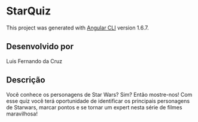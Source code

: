 # StarQuiz

This project was generated with [Angular CLI](https://github.com/angular/angular-cli) version 1.6.7.

## Desenvolvido por

Luis Fernando da Cruz

## Descrição

Você conhece os personagens de Star Wars?
Sim? Então mostre-nos!
Com esse quiz você terá oportunidade de identificar os principais personagens de Starwars,
marcar pontos e se tornar um expert nesta série de filmes maravilhosa!



